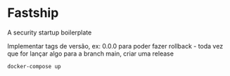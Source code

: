 # Fastship 

A security startup boilerplate

Implementar tags de versão, ex: 0.0.0 para poder fazer rollback - toda vez que for lançar algo para a branch main, criar uma release

```bash
docker-compose up
```